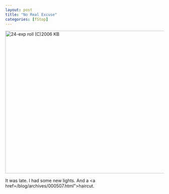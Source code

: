 ```yaml
---
layout: post
title: "No Real Excuse"
categories: [fStop]
---
```

<img title="24-exp roll (C)2006 KB" src="http://www.botzilla.com/blog/pix2006/by24.jpg" width="807" height="453" border="0" />

It was late. I had some new lights. And a <a href=/blog/archives/000507.html">haircut.</a>


